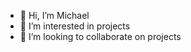 - 👋 Hi, I’m Michael
- 👀 I’m interested in projects
- 💞️ I’m looking to collaborate on projects
<!---
gonzmichael/gonzmichael is a ✨ special ✨ repository because its `README.md` (this file) appears on your GitHub profile.
You can click the Preview link to take a look at your changes.
--->
